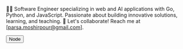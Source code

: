 👨‍💻 Software Engineer specializing in web and AI applications with Go, Python, and JavaScript. Passionate about building innovative solutions, learning, and teaching. 💬 Let's collaborate! Reach me at [parsa.moshirpour@gmail.com].

<button>Node</button>

<!---
Searedphantasm/Searedphantasm is a ✨ special ✨ repository because its `README.md` (this file) appears on your GitHub profile.
You can click the Preview link to take a look at your changes.
--->
